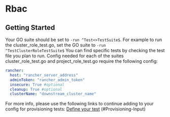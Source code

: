 # Rbac

## Getting Started
Your GO suite should be set to `-run ^Test<>TestSuite$`. For example to run the cluster_role_test.go, set the GO suite to `-run ^TestClusterRoleTestSuite$` You can find specific tests by checking the test file you plan to run.
Config needed for each of the suites cluster_role_test.go and project_role_test.go require the following config:

```yaml
rancher:
  host: "rancher_server_address"
  adminToken: "rancher_admin_token"
  insecure: True #optional
  cleanup: True #optional
  clusterName: "downstream_cluster_name"
```

For more info, please use the following links to continue adding to your config for provisioning tests:
 [Define your test](../provisioning/rke1/README.md#provisioning-input)
(#Provisioning-Input)


